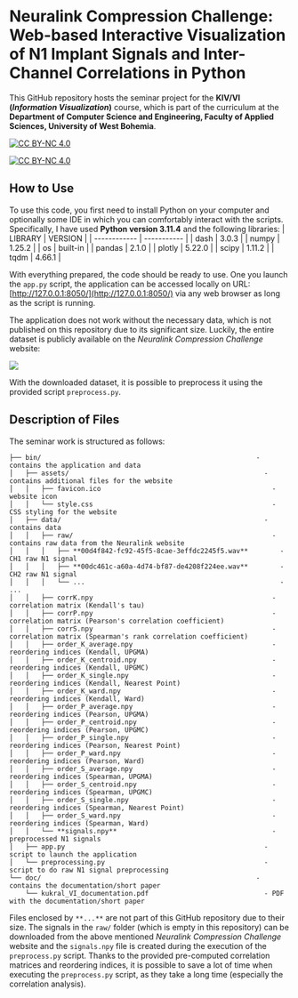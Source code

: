 # Neuralink Compression Challenge: Web-based Interactive Visualization of N1 Implant Signals and Inter-Channel Correlations in Python

This GitHub repository hosts the seminar project for the **KIV/VI (*Information Visualization*)** course, which is part of the curriculum at the **Department of Computer Science and Engineering, Faculty of Applied Sciences, University of West Bohemia**.

[![CC BY-NC 4.0][cc-by-nc-shield]][cc-by-nc]

[![CC BY-NC 4.0][cc-by-nc-image]][cc-by-nc]

[cc-by-nc]: https://creativecommons.org/licenses/by-nc/4.0/
[cc-by-nc-image]: https://licensebuttons.net/l/by-nc/4.0/88x31.png
[cc-by-nc-shield]: https://img.shields.io/badge/License-CC%20BY--NC%204.0-lightgrey.svg

## How to Use
To use this code, you first need to install Python on your computer and optionally some IDE in which you can comfortably interact with the scripts. Specifically, I have used **Python version 3.11.4** and the following libraries:
| LIBRARY      | VERSION     |
| ------------ | ----------- |
| dash         | 3.0.3       |
| numpy        | 1.25.2      |
| os           | built-in    |
| pandas       | 2.1.0       |
| plotly       | 5.22.0      |
| scipy        | 1.11.2      |
| tqdm         | 4.66.1      |

With everything prepared, the code should be ready to use. One you launch the `app.py` script, the application can be accessed locally on URL: [http://127.0.0.1:8050/](http://127.0.0.1:8050/) via any web browser as long as the script is running.

The application does not work without the necessary data, which is not published on this repository due to its significant size. Luckily, the entire dataset is publicly available on the *Neuralink Compression Challenge* website:

[<img src="https://img.shields.io/badge/URL-Neuralink Compression Challenge-white">](https://content.neuralink.com/compression-challenge/README.html)

With the downloaded dataset, it is possible to preprocess it using the provided script `preprocess.py`.

## Description of Files
The seminar work is structured as follows:
```
├── bin/                                                      - contains the application and data
│   ├── assets/                                                 - contains additional files for the website
│   │   ├── favicon.ico                                           - website icon
│   │   └── style.css                                             - CSS styling for the website
│   ├── data/                                                   - contains data
│   │   ├── raw/                                                  - contains raw data from the Neuralink website
│   │   │   ├── **00d4f842-fc92-45f5-8cae-3effdc2245f5.wav**        - CH1 raw N1 signal
│   │   │   ├── **00dc461c-a60a-4d74-bf87-de4208f224ee.wav**        - CH2 raw N1 signal
│   │   │   └── ...                                                 - ...
│   │   ├── corrK.npy                                             - correlation matrix (Kendall's tau)
│   │   ├── corrP.npy                                             - correlation matrix (Pearson's correlation coefficient)
│   │   ├── corrS.npy                                             - correlation matrix (Spearman's rank correlation coefficient)
│   │   ├── order_K_average.npy                                   - reordering indices (Kendall, UPGMA)
│   │   ├── order_K_centroid.npy                                  - reordering indices (Kendall, UPGMC)
│   │   ├── order_K_single.npy                                    - reordering indices (Kendall, Nearest Point)
│   │   ├── order_K_ward.npy                                      - reordering indices (Kendall, Ward)
│   │   ├── order_P_average.npy                                   - reordering indices (Pearson, UPGMA)
│   │   ├── order_P_centroid.npy                                  - reordering indices (Pearson, UPGMC)
│   │   ├── order_P_single.npy                                    - reordering indices (Pearson, Nearest Point)
│   │   ├── order_P_ward.npy                                      - reordering indices (Pearson, Ward)
│   │   ├── order_S_average.npy                                   - reordering indices (Spearman, UPGMA)
│   │   ├── order_S_centroid.npy                                  - reordering indices (Spearman, UPGMC)
│   │   ├── order_S_single.npy                                    - reordering indices (Spearman, Nearest Point)
│   │   ├── order_S_ward.npy                                      - reordering indices (Spearman, Ward)
│   │   └── **signals.npy**                                       - preprocessed N1 signals
│   ├── app.py                                                  - script to launch the application
│   └── preprocessing.py                                        - script to do raw N1 signal preprocessing
└── doc/                                                      - contains the documentation/short paper
    └── kukral_VI_documentation.pdf                             - PDF with the documentation/short paper
```

Files enclosed by `**...**` are not part of this GitHub repository due to their size. The signals in the `raw/` folder (which is empty in this repository) can be downloaded from the above mentioned *Neuralink Compression Challenge* website and the `signals.npy` file is created during the execution of the `preprocess.py` script. Thanks to the provided pre-computed correlation matrices and reordering indices, it is possible to save a lot of time when executing the `preprocess.py` script, as they take a long time (especially the correlation analysis).

